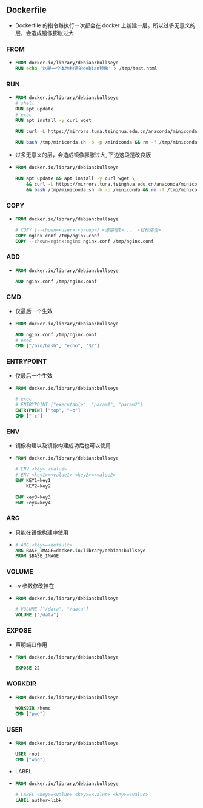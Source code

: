 ## Dockerfile
* Dockerfile 的指令每执行一次都会在 docker 上新建一层。所以过多无意义的层，会造成镜像膨胀过大

### FROM
* ```dockerfile
  FROM docker.io/library/debian:bullseye
  RUN echo '这是一个本地构建的debian镜像' > /tmp/test.html
  ```

### RUN
* ```dockerfile
  FROM docker.io/library/debian:bullseye
  # shell
  RUN apt update
  # exec
  RUN apt install -y curl wget 
  
  RUN curl -L https://mirrors.tuna.tsinghua.edu.cn/anaconda/miniconda/Miniconda3-py38_23.3.1-0-Linux-x86_64.sh -o /tmp/miniconda.sh
      
  RUN bash /tmp/miniconda.sh -b -p /miniconda && rm -f /tmp/miniconda.sh
  ```
* 过多无意义的层，会造成镜像膨胀过大, 下边这段是改良版
* ```dockerfile
  FROM docker.io/library/debian:bullseye
  
  RUN apt update && apt install -y curl wget \
      && curl -L https://mirrors.tuna.tsinghua.edu.cn/anaconda/miniconda/Miniconda3-py38_23.3.1-0-Linux-x86_64.sh -o /tmp/miniconda.sh \
      && bash /tmp/miniconda.sh -b -p /miniconda && rm -f /tmp/miniconda.sh
  ```

### COPY
* ```dockerfile
  FROM docker.io/library/debian:bullseye
  
  # COPY [--chown=<user>:<group>] <源路径1>...  <目标路径>
  COPY nginx.conf /tmp/nginx.conf
  COPY --chown=nginx:nginx nginx.conf /tmp/nginx.conf
  ```

### ADD
* ```dockerfile
  FROM docker.io/library/debian:bullseye

  ADD nginx.conf /tmp/nginx.conf
  ```

### CMD
* 仅最后一个生效
* ```dockerfile
  FROM docker.io/library/debian:bullseye

  ADD nginx.conf /tmp/nginx.conf
  # exec
  CMD ["/bin/bash", "echo", "$?"]
  ``` 

### ENTRYPOINT
* 仅最后一个生效
* ```dockerfile
  FROM docker.io/library/debian:bullseye
  
  # exec
  # ENTRYPOINT ["executable", "param1", "param2"]
  ENTRYPOINT ["top", "-b"]
  CMD ["-c"]
  ```

### ENV
* 镜像构建以及镜像构建成功后也可以使用
* ```dockerfile
  FROM docker.io/library/debian:bullseye
  
  # ENV <key> <value>
  # ENV <key1>=<value1> <key2>=<value2>
  ENV KEY1=key1
      KEY2=key2
  
  ENV key3=key3
  ENV key4=key4
  ```

### ARG
* 只能在镜像构建中使用
* ```dockerfile
  # ARG <key>=<default>
  ARG BASE_IMAGE=docker.io/library/debian:bullseye
  FROM $BASE_IMAGE
  ```

### VOLUME
* -v 参数修改挂在
* ```dockerfile
  FROM docker.io/library/debian:bullseye
  
  # VOLUME ["/data", "/data"]
  VOLUME ["/data"]
  ```

### EXPOSE
* 声明端口作用
* ```dockerfile
  FROM docker.io/library/debian:bullseye
  
  EXPOSE 22
  ```

### WORKDIR
* ```dockerfile
  FROM docker.io/library/debian:bullseye
  
  WORKDIR /home
  CMD ["pwd"]
  ```

### USER
* ```dockerfile
  FROM docker.io/library/debian:bullseye
  
  USER root
  CMD ["who"]
  ```

* LABEL
* ```dockerfile
  FROM docker.io/library/debian:bullseye
  
  # LABEL <key>=<value> <key>=<value> <key>=<value>
  LABEL author=libk
  ```
